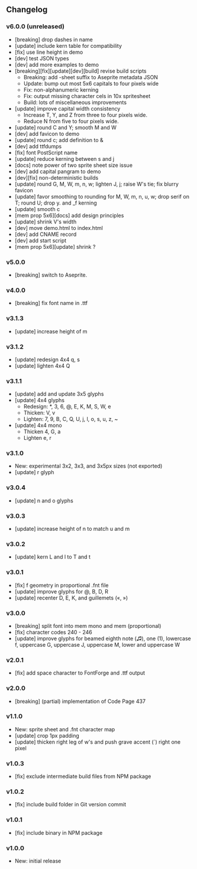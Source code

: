 ## Changelog

### v6.0.0 (unreleased)
- \[breaking\] drop dashes in name
- \[update\] include kern table for compatibility
- \[fix\] use line height in demo
- \[dev\] test JSON types
- \[dev\] add more examples to demo
- \[breaking\]\[fix\]\[update\]\[dev\]\[build\] revise build scripts
  - Breaking: add -sheet suffix to Aseprite metadata JSON
  - Update: bump out most 5x6 capitals to four pixels wide
  - Fix: non-alphanumeric kerning
  - Fix: output missing character cels in 10x spritesheet
  - Build: lots of miscellaneous improvements
- \[update\] improve capital width consistency
  - Increase T, Y, and Z from three to four pixels wide.
  - Reduce N from five to four pixels wide.
- \[update\] round C and Y; smooth M and W
- \[dev\] add favicon to demo
- \[update\] round c; add definition to &
- \[dev\] add ttfdumps
- \[fix\] font PostScript name
- \[update\] reduce kerning between s and j
- \[docs\] note power of two sprite sheet size issue
- \[dev\] add capital pangram to demo
- \[dev\]\[fix\] non-deterministic builds
- \[update\] round G, M, W, m, n, w; lighten J, j; raise W's tie; fix blurry favicon
- \[update\] favor smoothing to rounding for M, W, m, n, u, w; drop serif on T; round U; drop y. and _f kerning
- \[update\] smooth c
- \[mem prop 5x6\]\[docs\] add design principles
- \[update\] shrink V's width
- \[dev\] move demo.html to index.html
- \[dev\] add CNAME record
- \[dev\] add start script
- \[mem prop 5x6\]\[update\] shrink ?

### v5.0.0
- \[breaking\] switch to Aseprite.

### v4.0.0
- \[breaking\] fix font name in .ttf

### v3.1.3
- \[update\] increase height of m

### v3.1.2
- \[update\] redesign 4x4 q, s
- \[update\] lighten 4x4 Q

### v3.1.1
- \[update\] add and update 3x5 glyphs
- \[update\] 4x4 glyphs
  - Redesign: \*, 3, 6, @, E, K, M, S, W, e
  - Thicken: V, v
  - Lighten: 7, 9, B, C, Q, U, j, l, o, s, u, z, ~
- \[update\] 4x4 mono
  - Thicken 4, G, a
  - Lighten e, r

### v3.1.0
- New: experimental 3x2, 3x3, and 3x5px sizes (not exported)
- \[update\] r glyph

### v3.0.4
- \[update\] n and o glyphs

### v3.0.3
- \[update\] increase height of n to match u and m

### v3.0.2
- \[update\] kern L and l to T and t

### v3.0.1
- \[fix\] f geometry in proportional .fnt file
- \[update\] improve glyphs for @, B, D, R
- \[update\] recenter D, E, K, and guillemets («, »)

### v3.0.0
- \[breaking\] split font into mem mono and mem (proportional)
- \[fix\] character codes 240 - 246
- \[update\] improve glyphs for beamed eighth note (♫), one (1), lowercase f,
  uppercase G, uppercase J, uppercase M, lower and uppercase W

### v2.0.1
- \[fix\] add space character to FontForge and .ttf output

### v2.0.0
- \[breaking\] (partial) implementation of Code Page 437

### v1.1.0
- New: sprite sheet and .fnt character map
- \[update\] crop 1px padding
- \[update\] thicken right leg of w's and push grave accent (`) right one pixel

### v1.0.3
- \[fix\] exclude intermediate build files from NPM package

### v1.0.2
- \[fix\] include build folder in Git version commit

### v1.0.1
- \[fix\] include binary in NPM package

### v1.0.0
- New: initial release
